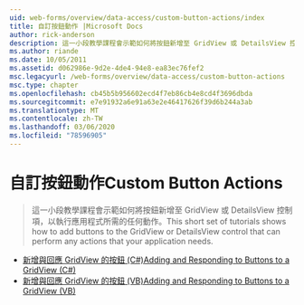 ```yaml
---
uid: web-forms/overview/data-access/custom-button-actions/index
title: 自訂按鈕動作 |Microsoft Docs
author: rick-anderson
description: 這一小段教學課程會示範如何將按鈕新增至 GridView 或 DetailsView 控制項，以執行應用程式所需的任何動作。
ms.author: riande
ms.date: 10/05/2011
ms.assetid: d062986e-9d2e-4de4-94e8-ea83ec76fef2
msc.legacyurl: /web-forms/overview/data-access/custom-button-actions
msc.type: chapter
ms.openlocfilehash: cb45b5b956602ecd4f7eb86cb4e8cd4f3696dbda
ms.sourcegitcommit: e7e91932a6e91a63e2e46417626f39d6b244a3ab
ms.translationtype: MT
ms.contentlocale: zh-TW
ms.lasthandoff: 03/06/2020
ms.locfileid: "78596905"
---
```

# <a name="custom-button-actions"></a><span data-ttu-id="c5e0c-103">自訂按鈕動作</span><span class="sxs-lookup"><span data-stu-id="c5e0c-103">Custom Button Actions</span></span>

> <span data-ttu-id="c5e0c-104">這一小段教學課程會示範如何將按鈕新增至 GridView 或 DetailsView 控制項，以執行應用程式所需的任何動作。</span><span class="sxs-lookup"><span data-stu-id="c5e0c-104">This short set of tutorials shows how to add buttons to the GridView or DetailsView control that can perform any actions that your application needs.</span></span>

- [<span data-ttu-id="c5e0c-105">新增與回應 GridView 的按鈕 (C#)</span><span class="sxs-lookup"><span data-stu-id="c5e0c-105">Adding and Responding to Buttons to a GridView (C#)</span></span>](adding-and-responding-to-buttons-to-a-gridview-cs.md)
- [<span data-ttu-id="c5e0c-106">新增與回應 GridView 的按鈕 (VB)</span><span class="sxs-lookup"><span data-stu-id="c5e0c-106">Adding and Responding to Buttons to a GridView (VB)</span></span>](adding-and-responding-to-buttons-to-a-gridview-vb.md)
